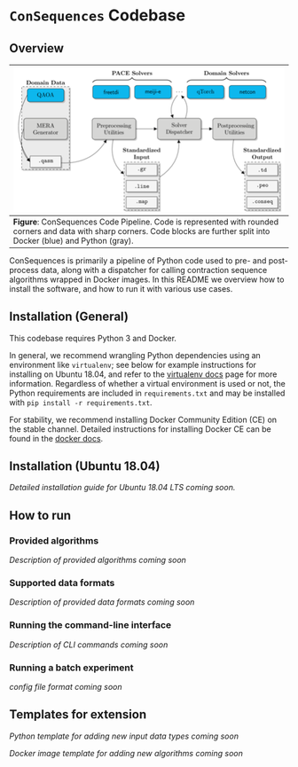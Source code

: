 # `ConSequences` Codebase
## Overview

| ![ConSequences Code Pipeline](code.png "ConSequences Code Pipeline")  |
|---|
| **Figure**: ConSequences Code Pipeline. Code is represented with rounded corners and data with sharp corners. Code blocks are further split into Docker (blue) and Python (gray).|

ConSequences is primarily a pipeline of Python code used to pre- and post-process data, along with a dispatcher for calling contraction sequence algorithms wrapped in Docker images.
In this README we overview how to install the software, and how to run it with various use cases.

## Installation (General)

This codebase requires Python 3 and Docker.

In general, we recommend wrangling Python dependencies using an environment like `virtualenv`; see below for example instructions for installing on Ubuntu 18.04, and refer to the [virtualenv docs](https://virtualenv.pypa.io/en/stable/) page for more information.
Regardless of whether a virtual environment is used or not, the Python requirements are included in `requirements.txt` and may be installed with `pip install -r requirements.txt`.

For stability, we recommend installing Docker Community Edition (CE) on the stable channel.
Detailed instructions for installing Docker CE can be found in the [docker docs](https://docs.docker.com/install/).

## Installation (Ubuntu 18.04)
_Detailed installation guide for Ubuntu 18.04 LTS coming soon._

## How to run

### Provided algorithms

_Description of provided algorithms coming soon_

### Supported data formats

_Description of provided data formats coming soon_

### Running the command-line interface

_Description of CLI commands coming soon_

### Running a batch experiment

_config file format coming soon_

## Templates for extension

_Python template for adding new input data types coming soon_

_Docker image template for adding new algorithms coming soon_
